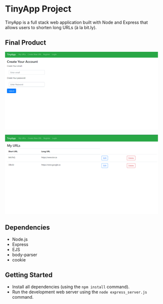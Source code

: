# TinyApp Project

TinyApp is a full stack web application built with Node and Express that allows users to shorten long URLs (à la bit.ly).

## Final Product

!["Screenshot of register page"](https://github.com/mayupaca/tinyapp/blob/master/docs/create_account.png?raw=true)

!["Screenshot of URLs page"](https://github.com/mayupaca/tinyapp/blob/master/docs/urls-page.png?raw=true)

## Dependencies

- Node.js
- Express
- EJS
- body-parser
- cookie

## Getting Started

- Install all dependencies (using the `npm install` command).
- Run the development web server using the `node express_server.js` command.